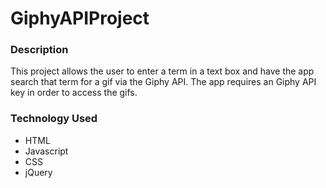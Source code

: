 # GiphyAPIProject
### Description
This project allows the user to enter a term in a text box and have the app search that term for a gif via the Giphy API.
The app requires an Giphy API key in order to access the gifs.

### Technology Used
* HTML
* Javascript
* CSS
* jQuery


